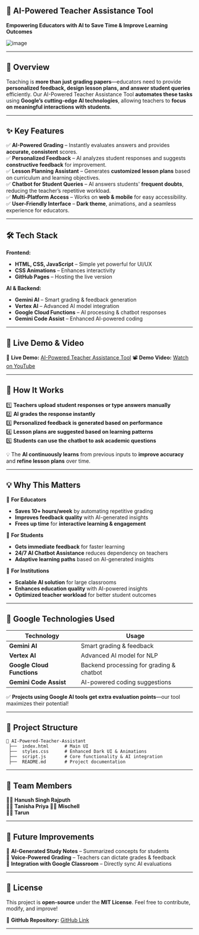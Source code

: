 ## **📌 AI-Powered Teacher Assistance Tool**  
**Empowering Educators with AI to Save Time & Improve Learning Outcomes**  

![image](https://github.com/user-attachments/assets/8d49831d-be18-444f-be2a-7aab5dd7af8a)
  
---

## **📖 Overview**  

Teaching is **more than just grading papers**—educators need to provide **personalized feedback, design lesson plans, and answer student queries** efficiently. Our AI-Powered Teacher Assistance Tool **automates these tasks** using **Google’s cutting-edge AI technologies**, allowing teachers to **focus on meaningful interactions with students**.  

---

## **✨ Key Features**  

✅ **AI-Powered Grading** – Instantly evaluates answers and provides **accurate, consistent** scores.  
✅ **Personalized Feedback** – AI analyzes student responses and suggests **constructive feedback** for improvement.  
✅ **Lesson Planning Assistant** – Generates **customized lesson plans** based on curriculum and learning objectives.  
✅ **Chatbot for Student Queries** – AI answers students' **frequent doubts**, reducing the teacher’s repetitive workload.  
✅ **Multi-Platform Access** – Works on **web & mobile** for easy accessibility.  
✅ **User-Friendly Interface** – **Dark theme**, animations, and a seamless experience for educators.  

---

## **🛠️ Tech Stack**  

**Frontend:**  
- **HTML, CSS, JavaScript** – Simple yet powerful for UI/UX  
- **CSS Animations** – Enhances interactivity  
- **GitHub Pages** – Hosting the live version  

**AI & Backend:**  
- **Gemini AI** – Smart grading & feedback generation  
- **Vertex AI** – Advanced AI model integration  
- **Google Cloud Functions** – AI processing & chatbot responses  
- **Gemini Code Assist** – Enhanced AI-powered coding  

---

## **🎥 Live Demo & Video**  

🔗 **Live Demo:** [AI-Powered Teacher Assistance Tool](https://hanushrajputh.github.io/GoogleSolutionChallenge/)
📽️ **Demo Video:** [Watch on YouTube](https://youtu.be/demo_video_link)   

---

## **📜 How It Works**  

1️⃣ **Teachers upload student responses or type answers manually**  
2️⃣ **AI grades the response instantly**  
3️⃣ **Personalized feedback is generated based on performance**  
4️⃣ **Lesson plans are suggested based on learning patterns**  
5️⃣ **Students can use the chatbot to ask academic questions**  

💡 The **AI continuously learns** from previous inputs to **improve accuracy** and **refine lesson plans** over time.  

---

## **💡 Why This Matters**  

🎯 **For Educators**  
- **Saves 10+ hours/week** by automating repetitive grading  
- **Improves feedback quality** with AI-generated insights  
- **Frees up time** for **interactive learning & engagement**  

🎯 **For Students**  
- **Gets immediate feedback** for faster learning  
- **24/7 AI Chatbot Assistance** reduces dependency on teachers  
- **Adaptive learning paths** based on AI-generated insights  

🎯 **For Institutions**  
- **Scalable AI solution** for large classrooms  
- **Enhances education quality** with AI-powered insights  
- **Optimized teacher workload** for better student outcomes  

---

## **🚀 Google Technologies Used**  

| **Technology** | **Usage** |
|---------------|----------|
| **Gemini AI** | Smart grading & feedback |
| **Vertex AI** | Advanced AI model for NLP |
| **Google Cloud Functions** | Backend processing for grading & chatbot |
| **Gemini Code Assist** | AI-powered coding suggestions |

✅ **Projects using Google AI tools get extra evaluation points**—our tool maximizes their potential!  

---

## **📂 Project Structure**  

```
📁 AI-Powered-Teacher-Assistant
 ├──  index.html      # Main UI
 ├──  styles.css      # Enhanced Dark UI & Animations
 ├──  script.js       # Core functionality & AI integration
 ├──  README.md       # Project documentation
```

---

## **👥 Team Members**  

👨‍💻 **Hanush Singh Rajputh**   
👨‍💻 **Tanisha Priya** 
👩‍💻 **Mischell**  
👨‍💻 **Tarun**  

---

## **📝 Future Improvements**  

🔹 **AI-Generated Study Notes** – Summarized concepts for students  
🔹 **Voice-Powered Grading** – Teachers can dictate grades & feedback  
🔹 **Integration with Google Classroom** – Directly sync AI evaluations  

---

## **📜 License**  

This project is **open-source** under the **MIT License**. Feel free to contribute, modify, and improve!  

📌 **GitHub Repository:** [GitHub Link](https://github.com/hanushrajputh/GoogleSolutionChallenge) 

---


